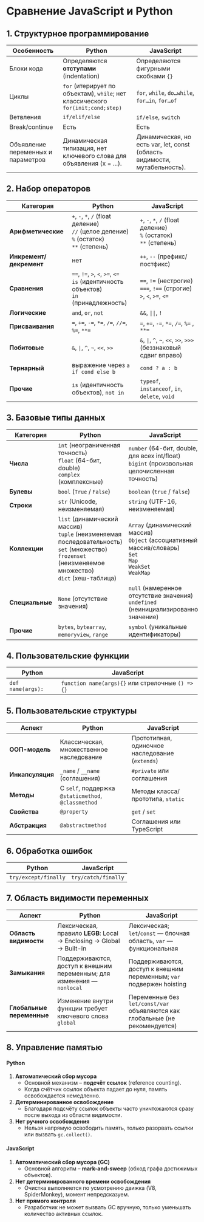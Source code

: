 # Сравнение JavaScript и Python
## 1. Структурное программирование

| Особенность                        | Python                                                                          | JavaScript                                                                |
|------------------------------------|---------------------------------------------------------------------------------|---------------------------------------------------------------------------|
| Блоки кода                         | Определяются **отступами** (indentation)                                        | Определяются фигурными скобками `{}`                                      |
| Циклы                              | `for` (итерирует по объектам), `while`; нет классического `for(init;cond;step)` | `for`, `while`, `do…while`, `for…in`, `for…of`                            |
| Ветвления                          | `if/elif/else`                                                                  | `if/else`, `switch`                                                       |
| Break/continue                     | Есть                                                                            | Есть                                                                      |
| Объявление переменных и параметров | Динамическая типизация, нет ключевого слова для объявления (x = ...).           | Динамическая, но есть var, let, const (область видимости, мутабельность). | 

## 2. Набор операторов

| Категория                  | Python                                                                                        | JavaScript                                                                |
|----------------------------|-----------------------------------------------------------------------------------------------|---------------------------------------------------------------------------|
| **Арифметические**         | `+`, `-`, `*`, `/` (float деление)<br>`//` (целое деление)<br>`%` (остаток)<br>`**` (степень) | `+`, `-`, `*`, `/` (float деление)<br>`%` (остаток)<br>`**` (степень)     |
| **Инкремент/декремент**    | нет                                                                                           | `++`, `--` (префикс/постфикс)                                             |
| **Сравнения**              | `==`, `!=`, `>`, `<`, `>=`, `<=`<br>`is` (идентичность объектов)<br>`in` (принадлежность)     | `==`, `!=` (нестрогие)<br>`===`, `!==` (строгие)<br>`>`, `<`, `>=`, `<=`  |
| **Логические**             | `and`, `or`, `not`                                                                            | `&&`, `\|\|`, `!`                                                         |
| **Присваивания**           | `=`, `+=`, `-=`, `*=`, `/=`, `//=`, `%=`, `**=`                                               | `=`, `+=`, `-=`, `*=`, `/=`, `%=` , `**=`                                 |
| **Побитовые**              | `&`, `\|`, `^`, `~`, `<<`, `>>`                                                               | `&`, `\|`, `^`, `~`, `<<`, `>>`, `>>>` (беззнаковый сдвиг вправо)         |
| **Тернарный**              | выражение через `a if cond else b`                                                            | `cond ? a : b`                                                            |
| **Прочие**                 | `is` (идентичность объектов), `not in`                                                        | `typeof`, `instanceof`, `in`, `delete`, `void`                            |

## 3. Базовые типы данных

| Категория         | Python                                                                                                                                                          | JavaScript                                                                                                            |
|-------------------|-----------------------------------------------------------------------------------------------------------------------------------------------------------------|-----------------------------------------------------------------------------------------------------------------------|
| **Числа**         | `int` (неограниченная точность)<br>`float` (64-бит, double)<br>`complex` (комплексные)                                                                          | `number` (64-бит, double, для всех int/float)<br>`bigint` (произвольная целочисленная точность)                       |
| **Булевы**        | `bool` (`True` / `False`)                                                                                                                                       | `boolean` (`true` / `false`)                                                                                          |
| **Строки**        | `str` (Unicode, неизменяемая)                                                                                                                                   | `string` (UTF-16, неизменяемая)                                                                                       |
| **Коллекции**     | `list` (динамический массив)<br>`tuple` (неизменяемая последовательность)<br>`set` (множество)<br>`frozenset` (неизменяемое множество)<br>`dict` (хеш-таблица)  | `Array` (динамический массив)<br>`Object` (ассоциативный массив/словарь)<br>`Set`<br>`Map`<br>`WeakSet`<br>`WeakMap`  |
| **Специальные**   | `None` (отсутствие значения)                                                                                                                                    | `null` (намеренное отсутствие значения)<br>`undefined` (неинициализированное значение)                                |
| **Прочие**        | `bytes`, `bytearray`, `memoryview`, `range`                                                                                                                     | `symbol` (уникальные идентификаторы)                                                                                  |

## 4. Пользовательские функции

| Python             | JavaScript                                         |
|--------------------|----------------------------------------------------|
| `def name(args):`  | `function name(args){}` или стрелочные `() => {}`  |

## 5. Пользовательские структуры

| Аспект              | Python                                              | JavaScript                                        |
|---------------------|-----------------------------------------------------|---------------------------------------------------|
| **ООП-модель**      | Классическая, множественное наследование            | Прототипная, одиночное наследование (`extends`)   |
| **Инкапсуляция**    | `_name` / `__name` (соглашения)                     | `#private` или соглашения                         |
| **Методы**          | С `self`, поддержка `@staticmethod`, `@classmethod` | Методы класса/прототипа, `static`                 |
| **Свойства**        | `@property`                                         | `get` / `set`                                     |
| **Абстракция**      | `@abstractmethod`                                   | Соглашения или TypeScript                         |

## 6. Обработка ошибок

| Python                 | JavaScript            |
|------------------------|-----------------------|
| `try/except/finally`   | `try/catch/finally`   |

## 7. Область видимости переменных

| Аспект                     | Python                                                                  | JavaScript                                                                    |
|----------------------------|-------------------------------------------------------------------------|-------------------------------------------------------------------------------|
| **Область видимости**      | Лексическая, правило **LEGB**: Local → Enclosing → Global → Built-in    | Лексическая; `let`/`const` — блочная область, `var` — функциональная          |
| **Замыкания**              | Поддерживаются, доступ к внешним переменным; для изменения — `nonlocal` | Поддерживаются, доступ к внешним переменным; `var` подвержен hoisting         |
| **Глобальные переменные**  | Изменение внутри функции требует ключевого слова `global`               | Переменные без `let/const/var` объявляются как глобальные (не рекомендуется)  |

## 8. Управление памятью

#### **Python**
1. **Автоматический сбор мусора**
   - Основной механизм – **подсчёт ссылок** (reference counting).
   - Когда счётчик ссылок объекта падает до нуля, память освобождается немедленно.
2. **Детерминированное освобождение**
   - Благодаря подсчёту ссылок объекты часто уничтожаются сразу после выхода из области видимости.
3. **Нет ручного освобождения**
   - Нельзя напрямую освободить память, только разорвать ссылки или вызвать `gc.collect()`.

#### **JavaScript**
1. **Автоматический сбор мусора (GC)**
   - Основной алгоритм – **mark-and-sweep** (обход графа достижимых объектов).
2. **Нет детерминированного времени освобождения**
   - Очистка выполняется по усмотрению движка (V8, SpiderMonkey), момент непредсказуем.
3. **Нет прямого контроля**
   - Разработчик не может вызвать GC вручную, только уменьшать количество активных ссылок.